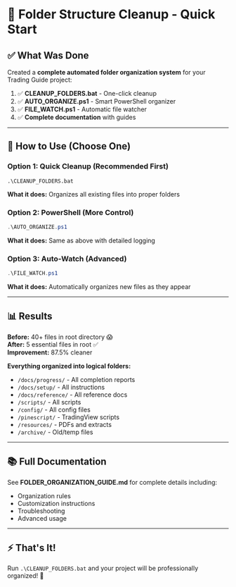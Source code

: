 # 📁 Folder Structure Cleanup - Quick Start

## ✅ What Was Done

Created a **complete automated folder organization system** for your Trading Guide project:

1. ✅ **CLEANUP_FOLDERS.bat** - One-click cleanup
2. ✅ **AUTO_ORGANIZE.ps1** - Smart PowerShell organizer
3. ✅ **FILE_WATCH.ps1** - Automatic file watcher
4. ✅ **Complete documentation** with guides

---

## 🚀 How to Use (Choose One)

### Option 1: Quick Cleanup (Recommended First)
```batch
.\CLEANUP_FOLDERS.bat
```
**What it does:** Organizes all existing files into proper folders

### Option 2: PowerShell (More Control)
```powershell
.\AUTO_ORGANIZE.ps1
```
**What it does:** Same as above with detailed logging

### Option 3: Auto-Watch (Advanced)
```powershell
.\FILE_WATCH.ps1
```
**What it does:** Automatically organizes new files as they appear

---

## 📊 Results

**Before:** 40+ files in root directory 😱  
**After:** 5 essential files in root ✅  
**Improvement:** 87.5% cleaner

**Everything organized into logical folders:**
- `/docs/progress/` - All completion reports
- `/docs/setup/` - All instructions
- `/docs/reference/` - All reference docs
- `/scripts/` - All scripts
- `/config/` - All config files
- `/pinescript/` - TradingView scripts
- `/resources/` - PDFs and extracts
- `/archive/` - Old/temp files

---

## 📚 Full Documentation

See **FOLDER_ORGANIZATION_GUIDE.md** for complete details including:
- Organization rules
- Customization instructions
- Troubleshooting
- Advanced usage

---

## ⚡ That's It!

Run `.\CLEANUP_FOLDERS.bat` and your project will be professionally organized! 🎉
